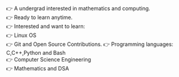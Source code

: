 👉 A undergrad interested in mathematics and computing. 
<br>
👉 Ready to learn anytime.
<br>
👉 Interested and want to learn:
<br>
                👉 Linux OS<br>
                👉 Git and Open Source Contributions.
                👉 Programming languages: C,C++,Python and Bash<br>
                👉 Computer Science Engineering<br>
                👉 Mathematics and DSA<br>
                

                


<!---
KaoKsn/KaoKsn is a ✨ special ✨ repository because its `README.md` (this file) appears on your GitHub profile.
You can click the Preview link to take a look at your changes.
--->
